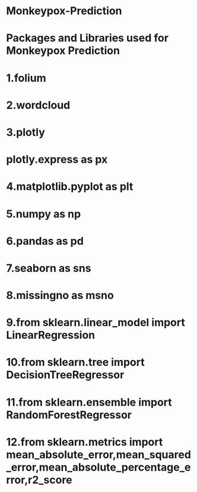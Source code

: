 # Monkeypox-Prediction

# Packages and Libraries used for Monkeypox Prediction
# 1.folium 
# 2.wordcloud 
# 3.plotly 
  # plotly.express as px 
# 4.matplotlib.pyplot as plt
# 5.numpy as np 
# 6.pandas as pd 
# 7.seaborn as sns 
# 8.missingno as msno 
# 9.from sklearn.linear_model import LinearRegression 
# 10.from sklearn.tree import DecisionTreeRegressor
# 11.from sklearn.ensemble import RandomForestRegressor 
# 12.from sklearn.metrics import mean_absolute_error,mean_squared_error,mean_absolute_percentage_error,r2_score
